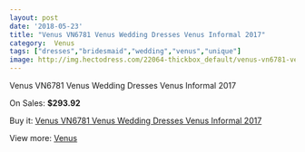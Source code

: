```yaml
---
layout: post
date: '2018-05-23'
title: "Venus VN6781 Venus Wedding Dresses Venus Informal 2017"
category:  Venus
tags: ["dresses","bridesmaid","wedding","venus","unique"]
image: http://img.hectodress.com/22064-thickbox_default/venus-vn6781-venus-wedding-dresses-venus-informal-2013.jpg
---
```

Venus VN6781 Venus Wedding Dresses Venus Informal 2017

On Sales: **$293.92**
<a href="https://www.hectodress.com/-venus/10220-venus-vn6781-venus-wedding-dresses-venus-informal-2013.html"><amp-img layout="responsive" width="600" height="600" src="//img.hectodress.com/22064-thickbox_default/venus-vn6781-venus-wedding-dresses-venus-informal-2013.jpg" alt="Venus VN6781 Venus Wedding Dresses Venus Informal 2017 0" /></a>
<a href="https://www.hectodress.com/-venus/10220-venus-vn6781-venus-wedding-dresses-venus-informal-2013.html"><amp-img layout="responsive" width="600" height="600" src="//img.hectodress.com/22065-thickbox_default/venus-vn6781-venus-wedding-dresses-venus-informal-2013.jpg" alt="Venus VN6781 Venus Wedding Dresses Venus Informal 2017 1" /></a>

Buy it: [Venus VN6781 Venus Wedding Dresses Venus Informal 2017](https://www.hectodress.com/-venus/10220-venus-vn6781-venus-wedding-dresses-venus-informal-2013.html "Venus VN6781 Venus Wedding Dresses Venus Informal 2017")

View more: [ Venus](https://www.hectodress.com/167--venus " Venus")